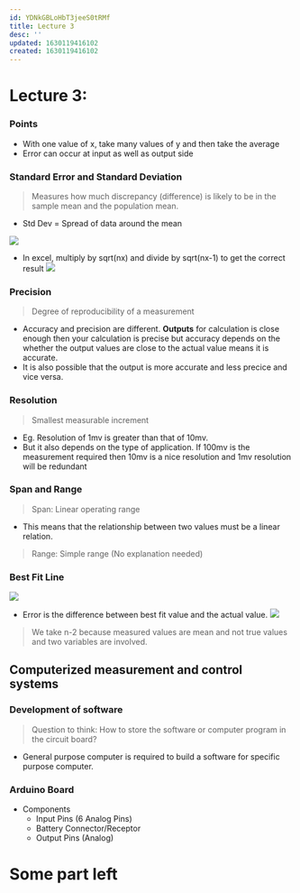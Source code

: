 ```yaml
---
id: YDNkGBLoHbT3jeeS0tRMf
title: Lecture 3
desc: ''
updated: 1630119416102
created: 1630119416102
---
```


# Lecture 3: 
### Points
* With one value of x, take many values of y and then take the average
* Error can occur at input as well as output side
### Standard Error and Standard Deviation
> Measures how much discrepancy (difference) is likely to be in the sample mean and the population mean.

* Std Dev = Spread of data around the mean

![](/assets/images/2021-08-27-09-42-54.png)
* In excel, multiply by sqrt(nx) and divide by sqrt(nx-1) to get the correct result
![](/assets/images/2021-08-27-09-44-23.png)
### Precision
> Degree of reproducibility of a measurement

* Accuracy and precision are different. **Outputs** for calculation is close enough then your calculation is precise but accuracy depends on the whether the output values are close to the actual value means it is accurate.
* It is also possible that the output is more accurate and less precice and vice versa.
### Resolution
> Smallest measurable increment

* Eg. Resolution of 1mv is greater than that of 10mv.
* But it also depends on the type of application. If 100mv is the measurement required then 10mv is a nice resolution and 1mv resolution will be redundant
### Span and Range
> Span: Linear operating range

* This means that the relationship between two values must be a linear relation.
> Range: Simple range (No explanation needed)

### Best Fit Line
![](/assets/images/2021-08-27-10-03-26.png)
* Error is the difference between best fit value and the actual value.
![](/assets/images/2021-08-27-10-09-13.png)
> We take n-2 because measured values are mean and not true values and two variables are involved.

## Computerized measurement and control systems
### Development of software
> Question to think: How to store the software or computer program in the circuit board?

* General purpose computer is required to build a software for specific purpose computer.
### Arduino Board
* Components
    * Input Pins (6 Analog Pins)
    * Battery Connector/Receptor
    * Output Pins (Analog)
#  **Some part left**